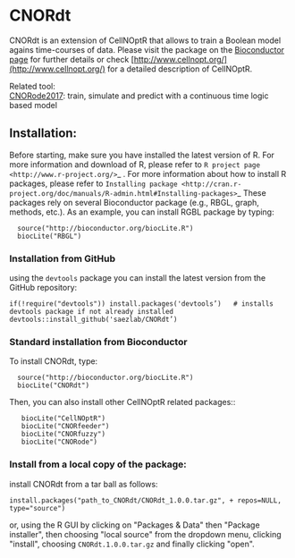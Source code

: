 CNORdt
=========

CNORdt is an extension of CellNOptR that allows to train a Boolean model agains time-courses of data.
Please visit the package on the [Bioconductor page](http://www.bioconductor.org/packages/release/bioc/html/CNORdt.html) for
further details or check [http://www.cellnopt.org/](http://www.cellnopt.org/) for a detailed description of CellNOptR.

Related tool:  
[CNORode2017](https://github.com/saezlab/CNORode2017): train, simulate and predict with a continuous time logic based model 

## Installation:

Before starting, make sure you have installed the latest version of R. For more information and download
of R, please refer to `R project page <http://www.r-project.org/>`_ . For more information about how to 
install R packages, please refer to `Installing package <http://cran.r-project.org/doc/manuals/R-admin.html#Installing-packages>`_
These packages rely on several Bioconductor package (e.g., RBGL, graph, methods, etc.). As an example, you can
install RGBL package by typing:
```
  source("http://bioconductor.org/biocLite.R")
  biocLite("RBGL")
```

### Installation from GitHub
using the `devtools` package you can install the latest version from the GitHub repository:
```
if(!require("devtools")) install.packages('devtools’)   # installs devtools package if not already installed
devtools::install_github('saezlab/CNORdt’)
```

### Standard installation from Bioconductor
To install CNORdt, type:
```
  source("http://bioconductor.org/biocLite.R")
  biocLite("CNORdt")
```
Then, you can also install other CellNOptR related packages::
```
   biocLite("CellNOptR")
   biocLite("CNORfeeder")
   biocLite("CNORfuzzy")
   biocLite("CNORode")
```

### Install from a local copy of the package:
install CNORdt from a tar ball as follows:
```
install.packages("path_to_CNORdt/CNORdt_1.0.0.tar.gz", + repos=NULL, type="source")
```
or, using the R GUI by clicking on "Packages & Data" then "Package installer", then choosing "local source"
from the dropdown menu, clicking "install", choosing `CNORdt.1.0.0.tar.gz`
and finally clicking "open".
